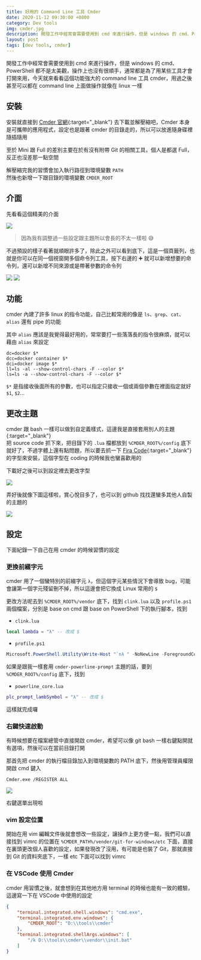 ```yaml
---
title: 好用的 Command Line 工具 Cmder
date: 2020-11-12 09:30:00 +0800
category: Dev tools
img: cmder.jpg
description: 開發工作中經常會需要使用到 cmd 來進行操作，但是 windows 的 cmd、PowerShell 都不是太美觀，操作上也沒有很順手，通常都是為了用某些工具才會打開來用，今天就來看看這個功能強大的 command line 工具 cmder，用過之後甚至可以都在 command line 上面做操作就像在 linux 一樣
layout: post
tags: [dev tools, cmder]
---
```


開發工作中經常會需要使用到 cmd 來進行操作，但是 windows 的 cmd、PowerShell 都不是太美觀，操作上也沒有很順手，通常都是為了用某些工具才會打開來用，今天就來看看這個功能強大的 command line 工具 cmder，用過之後甚至可以都在 command line 上面做操作就像在 linux 一樣  

## 安裝
安裝就直接到 [Cmder 官網](https://cmder.net/){:target="_blank"} 去下載並解壓縮吧，Cmder 本身是可攜帶的應用程式，設定也是跟著 cmder 的目錄走的，所以可以放進隨身碟裡隨插隨用  

至於 Mini 跟 Full 的差別主要在於有沒有附帶 Git 的相關工具，個人是都選 Full，反正也沒差那一點空間  

解壓縮完我的習慣會加入執行路徑到環境變數 `PATH`    
然後也新增一下跟目錄的環境變數 `CMDER_ROOT`  
## 介面
先看看這個精美的介面  

![]({{site.baseurl}}/assets/img/cmder2.png)

> 因為我有調整過一些設定跟主題所以會長的不太一樣啦 😅  

不過預設的樣子看著就順眼許多了，除此之外可以看到底下，這是一個頁籤列，也就是你可以在同一個視窗開多個命令列工具，按下右邊的 ➕ 就可以新增想要的命令列，還可以新增不同來源或是帶著參數的命令列  

![]({{site.baseurl}}/assets/img/cmder3.png)
![]({{site.baseurl}}/assets/img/cmder4.png)
## 功能
cmder 內建了許多 linux 的指令功能，自己比較常用的像是 `ls`、`grep`、`cat`、`alias` 還有 pipe 的功能  

其中 `alias` 應該是我覺得最好用的，常常要打一些落落長的指令很麻煩，就可以藉由 `alias` 來設定   

```shell
dc=docker $*
dcc=docker container $*
dci=docker image $*
ll=ls -al --show-control-chars -F --color $*
ls=ls -a --show-control-chars -F --color $*
```

`$*` 是指接收後面所有的參數，也可以指定只接收一個或兩個參數在裡面指定就好 `$1`, `$2`...  

## 更改主題

cmder 跟 bash 一樣可以做到自定義樣式，這邊我是直接套用別人的主題 [](https://github.com/AmrEldib/cmder-powerline-prompt){:target="_blank"}  
把 source code 抓下來，把目錄下的 `.lua` 檔都放到 `%CMDER_ROOT%/config` 底下就好了，不過字體上還有點問題，所以要去抓一下 [Fira Code](https://github.com/tonsky/FiraCode/releases){:target="_blank"} 的字型來安裝，這個字型在 coding 的時候我也蠻喜歡用的  

下載好之後可以到設定裡去更改字型   

![]({{site.baseurl}}/assets/img/cmder6.png)

弄好後就像下圖這樣啦，賞心悅目多了，也可以到 github 找找還蠻多其他人自製的主題的  

![]({{site.baseurl}}/assets/img/cmder5.png)

## 設定
下面紀錄一下自己在用 cmder 的時候習慣的設定  

### 更換前綴字元
cmder 用了一個蠻特別的前綴字元 `λ`，但這個字元某些情況下會導致 bug，可能會讓第一個字元殘留刪不掉，所以這邊會把它換成 Linux 常用的 `$`  

更改方法呢去到 `%CMDER_ROOT%/vendor` 底下，找到 `clink.lua` 以及 `profile.ps1` 兩個檔案，分別是 base on cmd 跟 base on PowerShell 下的執行腳本，找到  

+ `clink.lua`  

```lua
local lambda = "λ" -- 改成 $
```

+ `profile.ps1`  

```powershell
Microsoft.PowerShell.Utility\Write-Host "`nλ " -NoNewLine -ForegroundColor "DarkGray" # 一樣改成 $
```

如果是跟我一樣套用 `cmder-powerline-prompt` 主題的話，要到 `%CMDER_ROOT%/config` 底下，找到  

+ `powerline_core.lua`  

```lua
plc_prompt_lambSymbol = "λ" -- 改成 $
```

這樣就完成囉  

### 右鍵快速啟動
有時候想要在檔案總管中直接開啟 cmder，希望可以像 git bash 一樣右鍵點開就有選項，然後可以在當前目錄打開  

那首先把 cmder 的執行檔目錄加入到環境變數的 PATH 底下，然後用管理員權限開啟 cmd 鍵入  

```shell
Cmder.exe /REGISTER ALL
```

![]({{site.baseurl}}/assets/img/cmder7.png)

右鍵選單出現啦  

### vim 設定位置
開始在用 vim 編輯文件後就會想改一些設定，讓操作上更方便一點，我們可以直接找到 vimrc 的位置在 `%CMDER_PATH%/vender/git-for-windows/etc` 下面，直接在裏頭更改個人喜歡的設定，如果發現改了沒用，有可能是也裝了 Git，那就直接到 Git 的資料夾底下，一樣 etc 下面可以找到 vimrc  

### 在 VSCode 使用 Cmder
cmder 用習慣之後，就會想到在其他地方用 terminal 的時候也能有一致的體驗，這邊寫一下在 VSCode 中使用的設定  

```json
{
    "terminal.integrated.shell.windows": "cmd.exe",
    "terminal.integrated.env.windows": {
        "CMDER_ROOT": "D:\\tools\\cmder"
    },
    "terminal.integrated.shellArgs.windows": [
        "/k D:\\tools\\cmder\\vendor\\init.bat"
    ]
}
```
